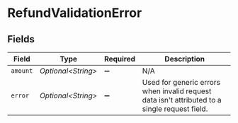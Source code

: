 # RefundValidationError


## Fields

| Field                                                                                         | Type                                                                                          | Required                                                                                      | Description                                                                                   |
| --------------------------------------------------------------------------------------------- | --------------------------------------------------------------------------------------------- | --------------------------------------------------------------------------------------------- | --------------------------------------------------------------------------------------------- |
| `amount`                                                                                      | *Optional\<String>*                                                                           | :heavy_minus_sign:                                                                            | N/A                                                                                           |
| `error`                                                                                       | *Optional\<String>*                                                                           | :heavy_minus_sign:                                                                            | Used for generic errors when invalid request data isn't attributed to a single request field. |